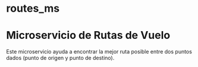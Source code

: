 # routes_ms
# Microservicio de Rutas de Vuelo

Este microservicio ayuda a encontrar la mejor ruta posible entre dos puntos dados (punto de origen y punto de destino).
